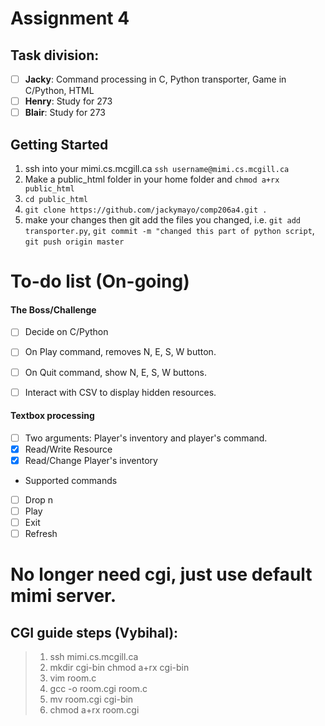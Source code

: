 # Assignment 4 

## Task division:
- [ ] **Jacky**: Command processing in C, Python transporter,  Game in C/Python, HTML
- [ ] **Henry**: Study for 273
- [ ] **Blair**: Study for 273

## Getting Started

1. ssh into your mimi.cs.mcgill.ca `ssh username@mimi.cs.mcgill.ca`
2. Make a public_html folder in your home folder and `chmod a+rx public_html`
3. `cd public_html`
4. `git clone https://github.com/jackymayo/comp206a4.git .`
5. make your changes then git add the files you changed, i.e. `git add transporter.py`, `git commit -m "changed this part of python script`, `git push origin master`

# To-do list (On-going)

 
#### The Boss/Challenge
- [ ] Decide on C/Python
- [ ] On Play command, removes N, E, S, W button.
- [ ] On Quit command, show N, E, S, W buttons.
- [ ] Interact with CSV to display hidden resources.


#### Textbox processing
- [ ] Two arguments: Player's inventory and player's command.
- [x] Read/Write Resource
- [x] Read/Change Player's inventory
* Supported commands
- [ ] Drop n
- [ ] Play
- [ ] Exit
- [ ] Refresh

# No longer need cgi, just use default mimi server.
## CGI guide steps (Vybihal):  
> 1. ssh mimi.cs.mcgill.ca
> 2. mkdir cgi-bin
>     chmod a+rx cgi-bin
> 3. vim room.c
> 4. gcc -o room.cgi room.c
> 5. mv room.cgi cgi-bin
> 6. chmod a+rx room.cgi
